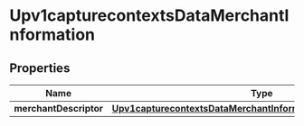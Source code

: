 
# Upv1capturecontextsDataMerchantInformation

## Properties
Name | Type | Description | Notes
------------ | ------------- | ------------- | -------------
**merchantDescriptor** | [**Upv1capturecontextsDataMerchantInformationMerchantDescriptor**](Upv1capturecontextsDataMerchantInformationMerchantDescriptor.md) |  |  [optional]




